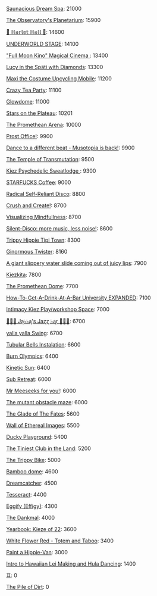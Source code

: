 [Saunacious Dream Spa](https://kiezburn.dreams.wtf/kiez-burn-2022/625156b9bff459002d4b0801): 21000

[The Observatory's Planetarium](https://kiezburn.dreams.wtf/kiez-burn-2022/6251457dbff459002d4add81): 15900

[🍑 ℍ𝕒𝕣𝕝𝕠𝕥 ℍ𝕒𝕝𝕝 🍑](https://kiezburn.dreams.wtf/kiez-burn-2022/625062fcbff459002d4a2279): 14600

[UNDERWORLD STAGE](https://kiezburn.dreams.wtf/kiez-burn-2022/624b3b15bff459002d47560e): 14100

[ "Full Moon Kino" Magical Cinema ](https://kiezburn.dreams.wtf/kiez-burn-2022/62502e40bff459002d49db0d): 13400

[Lucy in the Späti with Diamonds](https://kiezburn.dreams.wtf/kiez-burn-2022/62417185bff459002d4579a3): 13300

[Maxi the Costume Upcycling Mobile](https://kiezburn.dreams.wtf/kiez-burn-2022/625303b9bff459002d4e9647): 11200

[Crazy Tea Party](https://kiezburn.dreams.wtf/kiez-burn-2022/624f3ec9bff459002d495da3): 11100

[Glowdome](https://kiezburn.dreams.wtf/kiez-burn-2022/6253221dbff459002d4f33b8): 11000

[Stars on the Plateau](https://kiezburn.dreams.wtf/kiez-burn-2022/62505020bff459002d4a0115): 10201

[The Promethean Arena](https://kiezburn.dreams.wtf/kiez-burn-2022/62517552bff459002d4b2f4c): 10000

[Prost Office!](https://kiezburn.dreams.wtf/kiez-burn-2022/62506c97bff459002d4a291c): 9900

[Dance to a different beat - Musotopia is back!](https://kiezburn.dreams.wtf/kiez-burn-2022/6252a290bff459002d4cf22c): 9900

[The Temple of Transmutation](https://kiezburn.dreams.wtf/kiez-burn-2022/62499a8dbff459002d46e87a): 9500

[Kiez Psychedelic Sweatlodge ](https://kiezburn.dreams.wtf/kiez-burn-2022/6252c733bff459002d4d4e0a): 9300

[STARFUCKS Coffee](https://kiezburn.dreams.wtf/kiez-burn-2022/62525edebff459002d4c88e4): 9000

[Radical Self-Reliant Disco](https://kiezburn.dreams.wtf/kiez-burn-2022/624c0e65bff459002d47ad27): 8800

[Crush and Create!](https://kiezburn.dreams.wtf/kiez-burn-2022/624f063abff459002d48ca8c): 8700

[Visualizing Mindfullness](https://kiezburn.dreams.wtf/kiez-burn-2022/625303cabff459002d4e980e): 8700

[Silent-Disco: more music, less noise!](https://kiezburn.dreams.wtf/kiez-burn-2022/624f3aaabff459002d4950e4): 8600

[Trippy Hippie Tipi Town](https://kiezburn.dreams.wtf/kiez-burn-2022/6250a340bff459002d4a86d2): 8300

[Ginormous Twister](https://kiezburn.dreams.wtf/kiez-burn-2022/6251dd67bff459002d4c2197): 8160

[A giant slippery water slide coming out of juicy lips](https://kiezburn.dreams.wtf/kiez-burn-2022/62534fedbff459002d51406f): 7900

[Kiezkita](https://kiezburn.dreams.wtf/kiez-burn-2022/625352d6bff459002d516cab): 7800

[The Promethean Dome](https://kiezburn.dreams.wtf/kiez-burn-2022/6250072fbff459002d49b341): 7700

[How-To-Get-A-Drink-At-A-Bar University EXPANDED](https://kiezburn.dreams.wtf/kiez-burn-2022/624ea014bff459002d486b47): 7100

[Intimacy Kiez Play/workshop Space](https://kiezburn.dreams.wtf/kiez-burn-2022/62507577bff459002d4a4266): 7000

[🎹🎹🎹 Ją♭♭ᶏ's Jaɀɀ ♭ᶏr 🎹🎹🎹](https://kiezburn.dreams.wtf/kiez-burn-2022/625e8179bff459002d5eee75): 6700

[yalla yalla Swing](https://kiezburn.dreams.wtf/kiez-burn-2022/6252f5d9bff459002d4e38f1): 6700

[Tubular Bells Instalation](https://kiezburn.dreams.wtf/kiez-burn-2022/624db933bff459002d4824be): 6600

[Burn Olympics](https://kiezburn.dreams.wtf/kiez-burn-2022/62389918bff459002d43f4a2): 6400

[Kinetic Sun](https://kiezburn.dreams.wtf/kiez-burn-2022/6252cb83bff459002d4d6b15): 6400

[Sub Retreat](https://kiezburn.dreams.wtf/kiez-burn-2022/62533d5abff459002d500916): 6000

[Mr Meeseeks for you!](https://kiezburn.dreams.wtf/kiez-burn-2022/62589728bff459002d590988): 6000

[The mutant obstacle maze](https://kiezburn.dreams.wtf/kiez-burn-2022/623c3e06bff459002d44bed2): 6000

[The Glade of The Fates](https://kiezburn.dreams.wtf/kiez-burn-2022/62514be0bff459002d4aff19): 5600

[Wall of Ethereal Images](https://kiezburn.dreams.wtf/kiez-burn-2022/624f316fbff459002d494699): 5500

[Ducky Playground](https://kiezburn.dreams.wtf/kiez-burn-2022/62534b08bff459002d510123): 5400

[The Tiniest Club in the Land](https://kiezburn.dreams.wtf/kiez-burn-2022/624c1864bff459002d47b77b): 5200

[The Trippy Bike](https://kiezburn.dreams.wtf/kiez-burn-2022/622b5c82d875f9002daf63c2): 5000

[Bamboo dome](https://kiezburn.dreams.wtf/kiez-burn-2022/62442c02bff459002d461275): 4600

[Dreamcatcher](https://kiezburn.dreams.wtf/kiez-burn-2022/62532a41bff459002d4f5d2d): 4500

[Tesseract](https://kiezburn.dreams.wtf/kiez-burn-2022/624ca260bff459002d47e5c8): 4400

[Eggify (Effigy)](https://kiezburn.dreams.wtf/kiez-burn-2022/62528776bff459002d4ca260): 4300

[The Dankmal](https://kiezburn.dreams.wtf/kiez-burn-2022/6252a27abff459002d4cf141): 4000

[Yearbook: Kieze of 22](https://kiezburn.dreams.wtf/kiez-burn-2022/625342a3bff459002d507320): 3600

[White Flower Red - Totem and Taboo](https://kiezburn.dreams.wtf/kiez-burn-2022/624ee124bff459002d48a1c1): 3400

[Paint a Hippie-Van](https://kiezburn.dreams.wtf/kiez-burn-2022/624e8e65bff459002d485e8a): 3000

[Intro to Hawaiian Lei Making and Hula Dancing](https://kiezburn.dreams.wtf/kiez-burn-2022/62533e56bff459002d5028f4): 1400

[♊︎](https://kiezburn.dreams.wtf/kiez-burn-2022/62525228bff459002d4c81cc): 0

[The Pile of Dirt](https://kiezburn.dreams.wtf/kiez-burn-2022/6234dd4fbff459002d42c5d9): 0

